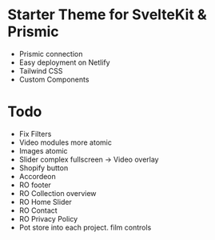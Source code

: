 # Starter Theme for SvelteKit & Prismic

- Prismic connection
- Easy deployment on Netlify
- Tailwind CSS
- Custom Components


# Todo
- Fix Filters
- Video modules more atomic
- Images atomic
- Slider complex fullscreen -> Video overlay
- Shopify button
- Accordeon
- RO footer
- RO Collection overview
- RO Home Slider
- RO Contact
- RO Privacy Policy
- Pot store into each project. film controls